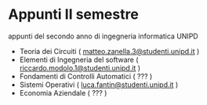 # Appunti II semestre
appunti del secondo anno di ingegneria informatica UNIPD


- Teoria dei Circuiti ( matteo.zanella.3@studenti.unipd.it )
- Elementi di Ingegneria del software ( riccardo.modolo.1@studenti.unipd.it )
- Fondamenti di Controlli Automatici ( ??? )
- Sistemi Operativi ( luca.fantin@studenti.unipd.it )
- Economia Aziendale ( ??? )
